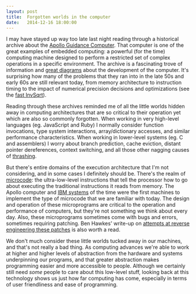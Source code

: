 ```yaml
---
layout: post
title:  Forgotten worlds in the computer
date:   2014-12-16 18:00:00
---
```


I may have stayed up way too late last night reading through a historical archive about the [Apollo Guidance Computer](http://authors.library.caltech.edu/5456/1/hrst.mit.edu/hrs/apollo/public/index.html). That computer is one of the great examples of embedded computing: a powerful (for the time) computing machine designed to perform a restricted set of complex operations in a specific environment. The archive is a fascinating trove of information and [great diagrams] about the development of the computer. It's surprising how many of the problems that they ran into in the late 50s and early 60s are still relevant today, from memory architecture to instruction timing to the impact of numerical precision decisions and optimizations (see the [fast InvSqrt](http://en.wikipedia.org/wiki/Fast_inverse_square_root)).

[great diagrams]: http://authors.library.caltech.edu/5456/1/hrst.mit.edu/hrs/apollo/public/images/59333.gif

Reading through these archives reminded me of all the little worlds hidden away in computing architectures that are so critical to their operation yet which are also so commonly forgotten. When working in very high-level languages (eg. JavaScript and Ruby) I normally consider function invocations, type system interactions, array/dictionary accesses, and similar performance characteristics. When working in lower-level systems (eg. C and assemblers) I worry about branch prediction, cache eviction, distant pointer dereferences, context switching, and all those other nagging causes of [thrashing](http://en.wikipedia.org/wiki/Thrashing_\(computer_science\)).

But there's entire domains of the execution architecture that I'm not considering, and in some cases I definitely should be. There's the realm of [microcode](http://en.wikipedia.org/wiki/Microcode): the ultra-low-level instructions that tell the processor how to go about executing the traditional instructions it reads from memory. The Apollo computer and [IBM systems](http://en.wikipedia.org/wiki/IBM_System/360) of the time were the first machines to implement the type of microcode that we are familiar with today. The design and operation of these microprograms are critical to the operation and performance of computers, but they're not something we think about every day. Also, these microprograms sometimes come with bugs and errors, sometimes requiring patching. Ben Hawkes' write-up on [attempts at reverse engineering these patches](http://inertiawar.com/microcode/) is also worth a read.

We don't much consider these little worlds tucked away in our machines, and that's not really a bad thing. As computing advances we're able to work at higher and higher levels of abstraction from the hardware and systems underpinning our programs, and that greater abstraction makes programming easier and more accessible to people. Although we certainly still need *some* people to care about this low-level stuff, looking back at this technology shows us just how far computing has come, especially in terms of user friendliness and ease of programming.
